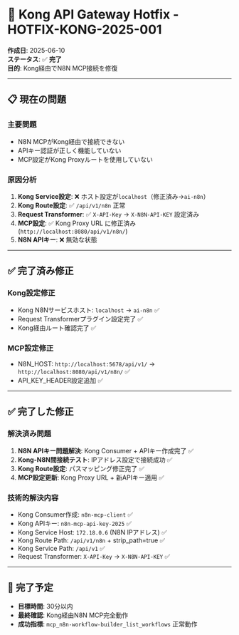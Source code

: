 # 🚨 Kong API Gateway Hotfix - HOTFIX-KONG-2025-001

**作成日**: 2025-06-10  
**ステータス**: ✅ **完了**  
**目的**: Kong経由でN8N MCP接続を修復

---

## 📋 **現在の問題**

### **主要問題**
- N8N MCPがKong経由で接続できない
- APIキー認証が正しく機能していない
- MCP設定がKong Proxyルートを使用していない

### **原因分析**
1. **Kong Service設定**: ❌ ホスト設定が`localhost`（修正済み→`ai-n8n`）
2. **Kong Route設定**: ✅ `/api/v1/n8n` 正常
3. **Request Transformer**: ✅ `X-API-Key` → `X-N8N-API-KEY` 設定済み
4. **MCP設定**: ✅ Kong Proxy URL に修正済み (`http://localhost:8080/api/v1/n8n/`)
5. **N8N APIキー**: ❌ 無効な状態

---

## ✅ **完了済み修正**

### **Kong設定修正**
- Kong N8Nサービスホスト: `localhost` → `ai-n8n` ✅
- Request Transformerプラグイン設定完了 ✅
- Kong経由ルート確認完了 ✅

### **MCP設定修正**
- N8N_HOST: `http://localhost:5678/api/v1/` → `http://localhost:8080/api/v1/n8n/` ✅
- API_KEY_HEADER設定追加 ✅

---

## ✅ **完了した修正**

### **解決済み問題**
1. **N8N APIキー問題解決**: Kong Consumer + APIキー作成完了 ✅
2. **Kong-N8N間接続テスト**: IPアドレス設定で接続成功 ✅
3. **Kong Route設定**: パスマッピング修正完了 ✅
4. **MCP設定更新**: Kong Proxy URL + 新APIキー適用 ✅

### **技術的解決内容**
- Kong Consumer作成: `n8n-mcp-client` ✅
- Kong APIキー: `n8n-mcp-api-key-2025` ✅
- Kong Service Host: `172.18.0.6` (N8N IPアドレス) ✅
- Kong Route Path: `/api/v1/n8n` + strip_path=true ✅
- Kong Service Path: `/api/v1` ✅
- Request Transformer: `X-API-Key` → `X-N8N-API-KEY` ✅

---

## 🎯 **完了予定**

- **目標時間**: 30分以内
- **最終確認**: Kong経由N8N MCP完全動作
- **成功指標**: `mcp_n8n-workflow-builder_list_workflows` 正常動作 